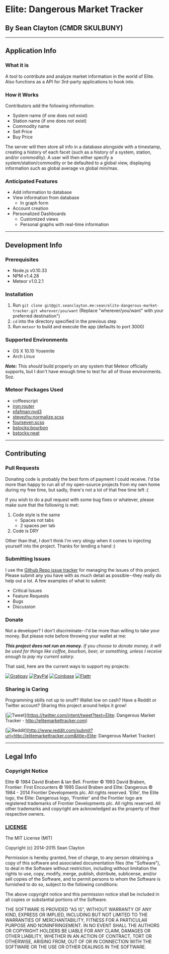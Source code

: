 # Elite: Dangerous Market Tracker
## By Sean Clayton (CMDR SKULBUNY)

- - -

## Application Info

### What it is

A tool to contribute and analyze market information in the world of Elite.
Also functions as a API for 3rd-party applications to hook into.

### How it Works

Contributors add the following information:
- System name (if one does not exist)
- Station name (if one does not exist)
- Commodity name
- Sell Price
- Buy Price

The server will then store all info in a database alongside with a timestamp,
creating a history of each facet (such as a history of a system, station,
and/or commodity). A user will then either specify a system/station/commodity or
be defaulted to a global view, displaying information such as global average vs
global min/max.

### Anticipated Features

- Add information to database
- View information from database
  - In graph form
- Account creation
- Personalized Dashboards
  - Customized views
  - Personal graphs with real-time information

- - -

## Development Info

### Prerequisites

- Node.js v0.10.33
- NPM v1.4.28
- Meteor v1.0.2.1

### Installation

1. Run `git clone git@git.seanclayton.me:sean/elite-dangerous-market-tracker.git
wherever/you/want`
(Replace "wherever/you/want" with your preferred destination")
1. `cd` into the directory specified in the previous step
1. Run `meteor` to build and execute the app (defaults to port 3000)

### Supported Environments

- OS X 10.10 Yosemite
- Arch Linux

***Note:*** This *should* build properly on any system that Meteor officially
supports, but I don't have enough time to test for all of those environments.
Soz.

### Meteor Packages Used

- coffeescript
- [iron:router](https://atmospherejs.com/iron/router)
- [pfafman:nvd3](https://atmospherejs.com/pfafman/nvd3)
- [stevezhu:normalize.scss](https://atmospherejs.com/stevezhu/normalize.scss)
- [fourseven:scss](https://atmospherejs.com/fourseven/scss)
- [bstocks:bourbon](https://atmospherejs.com/bstocks/bourbon)
- [bstocks:neat](https://atmospherejs.com/bstocks/neat)

- - -

## Contributing

### Pull Requests

Donating code is probably the best form of payment I could receive.
I'd be more than happy to run all of my open-source projects from my own home
during my free time, but sadly, there's not a lot of that free time left :(

If you wish to do a pull request with some bug fixes or whatever, please make
sure that the following is met:

1. Code style is the same
    - Spaces not tabs
    - 2 spaces per tab
1. Code is DRY

Other than that, I don't think I'm very stingy when it comes to injecting
yourself into the project. Thanks for lending a hand :)

### Submitting Issues

I use the [Github Repo issue tracker](https://github.com/sean-clayton/elite-dangerous-market-tracker/issues)
for managing the issues of this project. Please submit any you have with as much
detail as possible--they really do help out a lot.
A few examples of what to submit:

- Critical Issues
- Feature Requests
- Bugs
- Discussion

### Donate

Not a developer? I don't discriminate--I'd be more than willing to
take your money. But please note before throwing your wallet at me:

***This project does not run on money.***
*If you choose to donate money, it will be used for things like coffee,
bourbon, beer, or something, unless I receive enough to pay my current salary.*

That said, here are the current ways to support my projects:

[![Gratipay](https://img.shields.io/badge/Giv_Sandwich-Gratipay-6F4113.svg?style=flat-square)](#)
[![PayPal](https://img.shields.io/badge/Giv_Beer-PayPal-009CDE.svg?style=flat-square)](#)
[![Coinbase](https://img.shields.io/badge/Giv_Coffee-Coinbase-3380D0.svg?style=flat-square)](#)
[![Flattr](https://img.shields.io/badge/Giv_<3-Flattr-6CBC16.svg?style=flat-square)](#)

### Sharing is Caring

Programming skills not up to snuff? Wallet low on cash? Have a Reddit or Twitter
account? Sharing this project around helps it grow!

[![Tweet](https://img.shields.io/badge/Share-Tweet-00ACEE.svg?style=flat-square)](https://twitter.com/intent/tweet?text=Elite: Dangerous Market Tracker - http://elitemarkettracker.com)
  
[![Reddit](https://img.shields.io/badge/Share-Reddit-FF4500.svg?style=flat-square)](http://www.reddit.com/submit?url=http://elitemarkettracker.com&title=Elite: Dangerous Market Tracker)

- - -

## Legal Info

### Copyright Notice

Elite © 1984 David Braben & Ian Bell. Frontier © 1993 David Braben,
Frontier: First Encounters © 1995 David Braben and
Elite: Dangerous © 1984 - 2014 Frontier Developments plc.
All rights reserved.
'Elite', the Elite logo, the Elite: Dangerous logo, 'Frontier' and the
Frontier logo are registered trademarks of Frontier Developments plc.
All rights reserved.
All other trademarks and copyright are acknowledged
as the property of their respective owners.

### [LICENSE](LICENSE)

The MIT License (MIT)

Copyright (c) 2014-2015 Sean Clayton

Permission is hereby granted, free of charge, to any person obtaining a copy
of this software and associated documentation files (the "Software"), to deal
in the Software without restriction, including without limitation the rights
to use, copy, modify, merge, publish, distribute, sublicense, and/or sell
copies of the Software, and to permit persons to whom the Software is
furnished to do so, subject to the following conditions:

The above copyright notice and this permission notice shall be included in
all copies or substantial portions of the Software.

THE SOFTWARE IS PROVIDED "AS IS", WITHOUT WARRANTY OF ANY KIND, EXPRESS OR
IMPLIED, INCLUDING BUT NOT LIMITED TO THE WARRANTIES OF MERCHANTABILITY,
FITNESS FOR A PARTICULAR PURPOSE AND NONINFRINGEMENT. IN NO EVENT SHALL THE
AUTHORS OR COPYRIGHT HOLDERS BE LIABLE FOR ANY CLAIM, DAMAGES OR OTHER
LIABILITY, WHETHER IN AN ACTION OF CONTRACT, TORT OR OTHERWISE, ARISING FROM,
OUT OF OR IN CONNECTION WITH THE SOFTWARE OR THE USE OR OTHER DEALINGS IN
THE SOFTWARE.